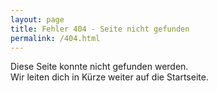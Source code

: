 ```yaml
---
layout: page
title: Fehler 404 - Seite nicht gefunden
permalink: /404.html
---
```


<meta http-equiv="refresh" content="8; url=/">

<main class="flex-grow-1 d-flex flex-column">

<section id="error404" class="section-bg flex-grow-1 p-3">
    <div class="container">
        <div class="p-5 my-4 text-center">
            <p class="m-3 fw-bold">Diese Seite konnte nicht gefunden werden.<br>
            Wir leiten dich in Kürze weiter auf die Startseite.</p>
        </div>
    </div>
</section>

</main>
